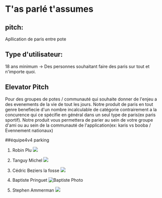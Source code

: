 # T'as parlé t'assumes

## pitch:

Apllication de paris entre pote 



## Type d'utilisateur:

18 ans minimum 
-> Des personnes souhaitant faire des paris sur tout et n'importe quoi.

## Elevator Pitch

Pour des groupes de potes / communauté qui souhaite donner de l'enjeu a des evenements de la vie de tout les jours. Notre produit de paris  en tout genre benefiecie d'un nombre incalculable de catégorie contrairement a la concurence qui ce spécifie en général dans un seul type de paris(ex paris sportif). Notre produit vous permettera de parier au sein de votre groupe d'ami ou au sein de la communauté de l'application(ex: karis vs booba / Evennement nationaux)

##équipe4v4 parking

1. Robin Plu ![](https://scontent-cdt1-1.xx.fbcdn.net/v/t1.0-1/p160x160/39040868_1861203097259454_2259088953007144960_n.jpg?_nc_cat=104&_nc_ht=scontent-cdt1-1.xx&oh=a0671e9c19191eceacb238a594b10daf&oe=5D3E2E29)

2. Tanguy Michel ![](https://scontent-cdt1-1.xx.fbcdn.net/v/t1.0-1/p160x160/51975467_2049870681756958_8531330957246988288_n.jpg?_nc_cat=109&_nc_ht=scontent-cdt1-1.xx&oh=9fd319ef8abe047561fc907f5b450a9c&oe=5D46ED36)

3. Cédric Beziers la fosse ![](https://scontent-cdt1-1.xx.fbcdn.net/v/t1.0-1/p160x160/43580101_2324279130933904_6536566918839533568_n.jpg?_nc_cat=111&_nc_ht=scontent-cdt1-1.xx&oh=13626662fa8af1d8c9e651c6083cc45f&oe=5D3FA513)

4. Baptiste Pringuet ![Baptiste Photo](https://scontent-cdt1-1.xx.fbcdn.net/v/t1.0-1/p160x160/49666996_2426305540744085_6971033887673679872_n.jpg?_nc_cat=101&_nc_ht=scontent-cdt1-1.xx&oh=fa3b1e7a197dc904e7e5ba022f442686&oe=5D3519BA "Baptiste Photo")

5. Stephen Ammerman ![](https://scontent-cdt1-1.xx.fbcdn.net/v/t1.0-1/c15.0.160.160a/p160x160/20620910_1656894491021429_1167551096846824238_n.jpg?_nc_cat=106&_nc_ht=scontent-cdt1-1.xx&oh=8271357cc51a1835d6f3df4431c8c660&oe=5D43BAD5)
